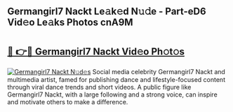 ## Germangirl7 Nackt Le𝚊k𝚎d N𝚞𝚍e - Part-eD6 Vid𝚎o Le𝚊ks Photos cnA9M

# <h2><a href="http://fb5j63.evod.top/?m=Germangirl7+Nackt">🔗 👉🔴 Germangirl7 Nackt Vid𝚎o Ph𝚘t𝚘s</a></h2>

[![Germangirl7 Nackt N𝚞d𝚎s](https://i.imgur.com/8V9OHl7.gif)](http://fb5j63.evod.top/?m=Germangirl7+Nackt)
Social media celebrity Germangirl7 Nackt and multimedia artist, famed for publishing dance and lifestyle-focused content through viral dance trends and short videos. A public figure like Germangirl7 Nackt, with a large following and a strong voice, can inspire and motivate others to make a difference. 
